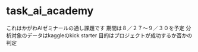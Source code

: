 # task_ai_academy
これはかがわAIゼミナールの通し課題です
期間は８／２７～９／３０を予定
分析対象のデータはkaggleのkick starter
目的はプロジェクトが成功するか否かの判定
